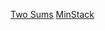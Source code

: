 [Two Sums](https://leetcode.com/problems/two-sum/)
[MinStack](https://leetcode.com/problems/min-stack/)
